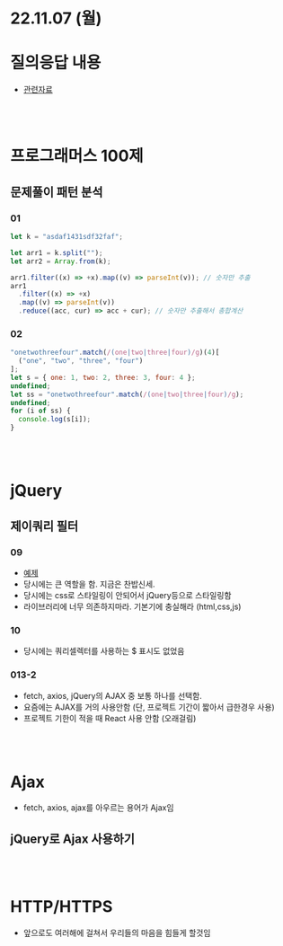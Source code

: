 # 22.11.07 (월)

# 질의응답 내용

- [관련자료](http://www.tcpschool.com/html-input-types/hidden)

<br><br>

# 프로그래머스 100제

## 문제풀이 패턴 분석

### 01

```js
let k = "asdaf1431sdf32faf";

let arr1 = k.split("");
let arr2 = Array.from(k);

arr1.filter((x) => +x).map((v) => parseInt(v)); // 숫자만 추출
arr1
  .filter((x) => +x)
  .map((v) => parseInt(v))
  .reduce((acc, cur) => acc + cur); // 숫자만 추출해서 총합계산
```

### 02

```js
"onetwothreefour".match(/(one|two|three|four)/g)(4)[
  ("one", "two", "three", "four")
];
let s = { one: 1, two: 2, three: 3, four: 4 };
undefined;
let ss = "onetwothreefour".match(/(one|two|three|four)/g);
undefined;
for (i of ss) {
  console.log(s[i]);
}
```

<br><br>

# jQuery

## 제이쿼리 필터

### 09

- [예제](jQuery/009.html)
- 당시에는 큰 역할을 함. 지금은 찬밥신세.
- 당시에는 css로 스타일링이 안되어서 jQuery등으로 스타일링함
- 라이브러리에 너무 의존하지마라. 기본기에 충실해라 (html,css,js)

### 10

- 당시에는 쿼리셀렉터를 사용하는 $ 표시도 없었음

### 013-2

- fetch, axios, jQuery의 AJAX 중 보통 하나를 선택함.
- 요즘에는 AJAX를 거의 사용안함 (단, 프로젝트 기간이 짧아서 급한경우 사용)
- 프로젝트 기한이 적을 때 React 사용 안함 (오래걸림)

<br><br>

# Ajax

- fetch, axios, ajax를 아우르는 용어가 Ajax임

## jQuery로 Ajax 사용하기

<br><br>

# HTTP/HTTPS

- 앞으로도 여러해에 걸쳐서 우리들의 마음을 힘들게 할것임

